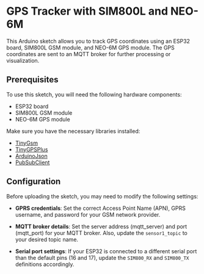# GPS Tracker with SIM800L and NEO-6M

This Arduino sketch allows you to track GPS coordinates using an ESP32 board, SIM800L GSM module, and NEO-6M GPS module. The GPS coordinates are sent to an MQTT broker for further processing or visualization.

## Prerequisites

To use this sketch, you will need the following hardware components:

- ESP32 board
- SIM800L GSM module
- NEO-6M GPS module

Make sure you have the necessary libraries installed:

- [TinyGsm](https://github.com/vshymanskyy/TinyGSM)
- [TinyGPSPlus](https://github.com/mikalhart/TinyGPSPlus)
- [ArduinoJson](https://arduinojson.org/)
- [PubSubClient](https://pubsubclient.knolleary.net/)

## Configuration

Before uploading the sketch, you may need to modify the following settings:

- **GPRS credentials**: Set the correct Access Point Name (APN), GPRS username, and password for your GSM network provider.

- **MQTT broker details**: Set the server address (mqtt_server) and port (mqtt_port) for your MQTT broker. Also, update the `sensor1_topic` to your desired topic name.

- **Serial port settings**: If your ESP32 is connected to a different serial port than the default pins (16 and 17), update the `SIM800_RX` and `SIM800_TX` definitions accordingly.
